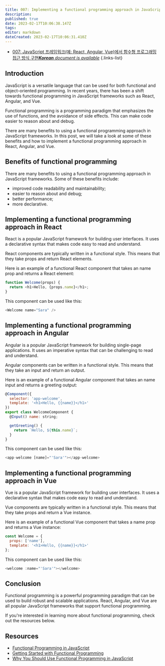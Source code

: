 ```yaml
---
title: 007: Implementing a functional programming approach in JavaScript frameworks (e.g. React, Angular, Vue)
description: 
published: true
date: 2023-02-17T10:06:38.147Z
tags: 
editor: markdown
dateCreated: 2023-02-17T10:06:31.410Z
---
```


- [007: JavaScript 프레임워크(예: React, Angular, Vue)에서 함수형 프로그래밍 접근 방식 구현***Korean** document is available*](/ko/Knowledge-base/Functional_JavaScript/Learning/007-implementing-a-functional-programming-approach-in-javascript-frameworks-e-g-react-angular-vue)
{.links-list}


## Introduction

JavaScript is a versatile language that can be used for both functional and object-oriented programming. In recent years, there has been a shift towards functional programming in JavaScript frameworks such as React, Angular, and Vue.

Functional programming is a programming paradigm that emphasizes the use of functions, and the avoidance of side effects. This can make code easier to reason about and debug.

There are many benefits to using a functional programming approach in JavaScript frameworks. In this post, we will take a look at some of these benefits and how to implement a functional programming approach in React, Angular, and Vue.

## Benefits of functional programming

There are many benefits to using a functional programming approach in JavaScript frameworks. Some of these benefits include:

- improved code readability and maintainability;
- easier to reason about and debug;
- better performance;
- more declarative.

## Implementing a functional programming approach in React

React is a popular JavaScript framework for building user interfaces. It uses a declarative syntax that makes code easy to read and understand.

React components are typically written in a functional style. This means that they take props and return React elements.

Here is an example of a functional React component that takes an name prop and returns a React element:

```javascript
function Welcome(props) {
  return <h1>Hello, {props.name}</h1>;
}
```

This component can be used like this:

```javascript
<Welcome name="Sara" />
```

## Implementing a functional programming approach in Angular

Angular is a popular JavaScript framework for building single-page applications. It uses an imperative syntax that can be challenging to read and understand.

Angular components can be written in a functional style. This means that they take an input and return an output.

Here is an example of a functional Angular component that takes an name input and returns a greeting output:

```javascript
@Component({
  selector: 'app-welcome',
  template: '<h1>Hello, {{name}}</h1>'
})
export class WelcomeComponent {
  @Input() name: string;

  getGreeting() {
    return `Hello, ${this.name}`;
  }
}
```

This component can be used like this:

```javascript
<app-welcome [name]="'Sara'"></app-welcome>
```

## Implementing a functional programming approach in Vue

Vue is a popular JavaScript framework for building user interfaces. It uses a declarative syntax that makes code easy to read and understand.

Vue components are typically written in a functional style. This means that they take props and return a Vue instance.

Here is an example of a functional Vue component that takes a name prop and returns a Vue instance:

```javascript
const Welcome = {
  props: ['name'],
  template: '<h1>Hello, {{name}}</h1>'
};
```

This component can be used like this:

```javascript
<welcome :name="'Sara'"></welcome>
```

## Conclusion

Functional programming is a powerful programming paradigm that can be used to build robust and scalable applications. React, Angular, and Vue are all popular JavaScript frameworks that support functional programming.

If you're interested in learning more about functional programming, check out the resources below.

## Resources

- [Functional Programming in JavaScript](https://medium.com/@cscalfani/functional-programming-in-js-with-es6-pt-i-87d7b8e8e0db)
- [Getting Started with Functional Programming](https://www.sitepoint.com/getting-started-functional-programming/)
- [Why You Should Use Functional Programming in JavaScript](https://medium.com/@mariusc23/why-you-should-use-functional-programming-in-javascript-5b6fe37eecb5)